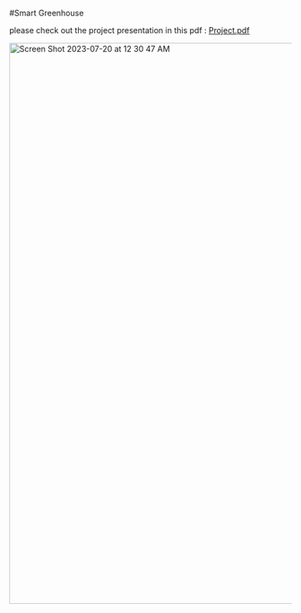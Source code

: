 #Smart Greenhouse 

please check out the project presentation in this pdf : [Project.pdf](https://github.com/Ayyoub-ESSADEQ/Projet-de-prise-en-main/files/12100798/Projets.de.prise.en.main.nouveau.pdf)


<img width="1000" alt="Screen Shot 2023-07-20 at 12 30 47 AM" src="https://github.com/Ayyoub-ESSADEQ/Projet-de-prise-en-main/assets/44840345/a5bd3a8f-913e-48a0-a302-c404f6e6cef4">

